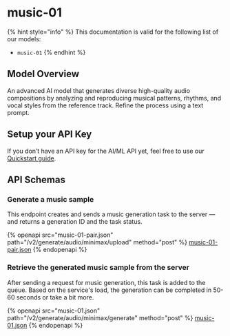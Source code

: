 # music-01

{% hint style="info" %}
This documentation is valid for the following list of our models:

* `music-01`
{% endhint %}

## Model Overview

An advanced AI model that generates diverse high-quality audio compositions by analyzing and reproducing musical patterns, rhythms, and vocal styles from the reference track. Refine the process using a text prompt.

## Setup your API Key

If you don’t have an API key for the AI/ML API yet, feel free to use our [Quickstart guide](https://docs.aimlapi.com/quickstart/setting-up).

## API Schemas

### Generate a music sample

This endpoint creates and sends a music generation task to the server — and returns a generation ID and the task status.

{% openapi src="music-01-pair.json" path="/v2/generate/audio/minimax/upload" method="post" %}
[music-01-pair.json](music-01-pair.json)
{% endopenapi %}

### Retrieve the generated music sample from the server <a href="#retrieve-the-generated-video-from-the-server" id="retrieve-the-generated-video-from-the-server"></a>

After sending a request for music generation, this task is added to the queue. Based on the service's load, the generation can be completed in 50-60 seconds or take a bit more.

{% openapi src="music-01.json" path="/v2/generate/audio/minimax/generate" method="post" %}
[music-01.json](music-01.json)
{% endopenapi %}
